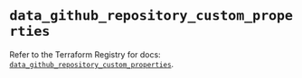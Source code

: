 # `data_github_repository_custom_properties`

Refer to the Terraform Registry for docs: [`data_github_repository_custom_properties`](https://registry.terraform.io/providers/integrations/github/6.7.5/docs/data-sources/repository_custom_properties).
